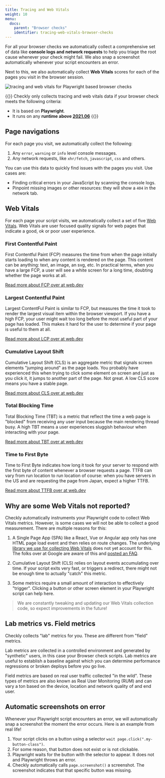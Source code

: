 ```yaml
---
title: Tracing and Web Vitals
weight: 10
menu:
  docs: 
    parent: "Browser checks"
    identifier: tracing-web-vitals-browser-checks
---
```


For all your browser checks we automatically collect a comprehensive set of data like **console logs and network requests** 
to help you triage the root cause whenever your check might fail. We also snap a screenshot automatically whenever your 
script encounters an error.

Next to this, we also automatically collect **Web Vitals** scores for each of the pages you visit in the browser session.

![tracing and web vitals for Playwright based browser checks](/docs/images/browser-checks/tracing_web_vitals.png)

{{<info >}}
Checkly only collects tracing and web vitals data if your browser check meets the following criteria:
- It is based on **Playwright**.
- It runs on any **runtime above [2021.06](/docs/runtimes/specs/#npm-packages)**
{{</info >}}

## Page navigations

For each page you visit, we automatically collect the following:

1. Any `error`, `warning` or `info` level console messages.
2. Any network requests, like `xhr/fetch`, `javascript`, `css` and others.

You can use this data to quickly find issues with the pages you visit. Use cases are:

- Finding critical errors in your JavaScript by scanning the console logs.
- Pinpoint missing images or other resources: they will show a `404` in the network tab.

## Web Vitals

For each page your script visits, we automatically collect a set of five [Web Vitals](https://web.dev/learn-web-vitals/).
Web Vitals are user focused quality signals for web pages that indicate a good, ok or poor user experience.

### First Contentful Paint

First Contentful Paint (FCP) measures the time from when the page initially starts loading to when any content is rendered
on the page. This content can be anything: text, an image, an svg, etc. In practical terms, when you have a large FCP, 
a user will see a white screen for a long time, doubting whether the page works at all.

[Read more about FCP over at web.dev](https://web.dev/fcp/)

### Largest Contentful Paint

Largest ContentFul Paint is similar to FCP, but measures the time it took to render the largest visual item within the
browser viewport. If you have a high FCP, your user might wait too long before the most useful part of your page has loaded.
This makes it hard for the user to determine if your page is useful to them at all.

[Read more about LCP over at web.dev](https://web.dev/lcp/)

### Cumulative Layout Shift

Cumulative Layout Shift (CLS) is an aggregate metric that signals screen elements "jumping around" as the page loads.
You probably have experienced this when trying to click some element on screen and just as you click it, it jumps to another
part of the page. Not great. A low CLS score means you have a stable page.

[Read more about CLS over at web.dev](https://web.dev/cls/)

### Total Blocking Time

Total Blocking Time (TBT) is a metric that reflect the time a web page is "blocked" from receiving any user input because
the main rendering thread busy. A high TBT means a user experiences sluggish behaviour when interacting with your page.

[Read more about TBT over at web.dev](https://web.dev/tbt/)


### Time to First Byte

Time to First Byte indicates how long it took for your server to respond with the first byte of content whenever a browser
requests a page. TTFB can vary from run location to run location of course: when you have servers in the US and are requesting
the page from Japan, expect a higher TTFB.

[Read more about TTFB over at web.dev](https://web.dev/time-to-first-byte/)


## Why are some Web Vitals not reported?

Checkly automatically instruments your Playwright code to collect Web Vitals metrics. However, is some cases we will not
be able to collect a good measurement. There are multiple reasons for this:

1. A Single Page App (SPA) like a React, Vue or Angular app only has one HTML page load event and then relies on route changes.
The underlying [library we use for collecting Web Vitals](https://github.com/GoogleChrome/web-vitals) does not yet account for this.
The folks over at Google are aware of this and [posted an FAQ](https://web.dev/vitals-spa-faq/).

2. Cumulative Layout Shift (CLS) relies on layout events accumulating over time. If your script exits very fast, or triggers
a redirect, there might not be enough time to actually "catch" this metric.

3. Some metrics require a small amount of interaction to effectively "trigger". Clicking a button or other screen element
in your Playwright script can help here.

> We are constantly tweaking and updating our Web Vitals collection code, so expect improvements in the future! 

## Lab metrics vs. Field metrics

Checkly collects "lab" metrics for you. These are different from "field" metrics. 

Lab metrics are collected in a controlled environment and generated by "synthetic" users, in this case your Browser check
scripts. Lab metrics are useful to establish a baseline against which you can determine performance regressions or broken 
deploys before you go live. 

Field metrics are based on real user traffic collected "in the wild". These types of metrics are also known as Real User
Monitoring (RUM) and can vary a ton based on the device, location and network quality of and end user. 

## Automatic screenshots on error

Whenever your Playwright script encounters an error, we will automatically snap a screenshot the moment the error
occurs. Here is an example from real life!

1. Your script clicks on a button using a selector `wait page.click(".my-button-class")`.
2. For some reason, that button does not exist or is not clickable.
3. Playwright waits for the button with the selector to appear. It does not and Playwright throws an error.
4. Checkly automatically calls `page.screenshot()` a screenshot. The screenshot indicates that that specific button was missing.


